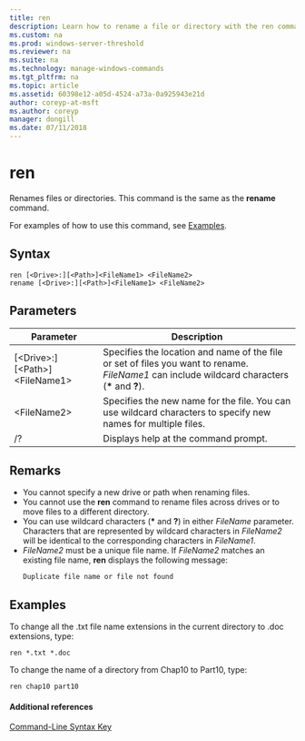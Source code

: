 ```yaml
---
title: ren
description: Learn how to rename a file or directory with the ren command.
ms.custom: na
ms.prod: windows-server-threshold
ms.reviewer: na
ms.suite: na
ms.technology: manage-windows-commands
ms.tgt_pltfrm: na
ms.topic: article
ms.assetid: 60398e12-a05d-4524-a73a-0a925943e21d
author: coreyp-at-msft
ms.author: coreyp
manager: dongill
ms.date: 07/11/2018
---
```


# ren

Renames files or directories. This command is the same as the **rename** command.

For examples of how to use this command, see [Examples](#BKMK_examples).

## Syntax

```
ren [<Drive>:][<Path>]<FileName1> <FileName2>
rename [<Drive>:][<Path>]<FileName1> <FileName2>
```

## Parameters

|Parameter|Description|
|---------|-----------|
|[\<Drive>:][\<Path>]\<FileName1>|Specifies the location and name of the file or set of files you want to rename. *FileName1* can include wildcard characters (**&#42;** and **?**).|
|\<FileName2>|Specifies the new name for the file. You can use wildcard characters to specify new names for multiple files.|
|/?|Displays help at the command prompt.|

## Remarks

-   You cannot specify a new drive or path when renaming files.
-   You cannot use the **ren** command to rename files across drives or to move files to a different directory.
-   You can use wildcard characters (**&#42;** and **?**) in either *FileName* parameter. Characters that are represented by wildcard characters in *FileName2* will be identical to the corresponding characters in *FileName1*.
-   *FileName2* must be a unique file name. If *FileName2* matches an existing file name, **ren** displays the following message:  
    ```
    Duplicate file name or file not found
    ```

## <a name="BKMK_examples"></a>Examples

To change all the .txt file name extensions in the current directory to .doc extensions, type:
```
ren *.txt *.doc 
```
To change the name of a directory from Chap10 to Part10, type:
```
ren chap10 part10 
```

#### Additional references

[Command-Line Syntax Key](command-line-syntax-key.md)
